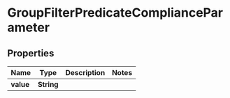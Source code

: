 

# GroupFilterPredicateComplianceParameter


## Properties

| Name | Type | Description | Notes |
|------------ | ------------- | ------------- | -------------|
|**value** | **String** |  |  |



